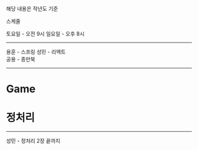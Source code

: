 
해당 내용은 작년도 기준 

스케줄 

토요일  - 오전 9시
일요일  - 오후 8시
   
----------------------------------------------------------------------

용훈 - 스프링 
성민 - 리액트  
공용 - 종만북

----------------------------------------------------------------------
# Game

# 정처리
----------------------------------------------------------------------
성민 - 정처리 2장 끝까지
